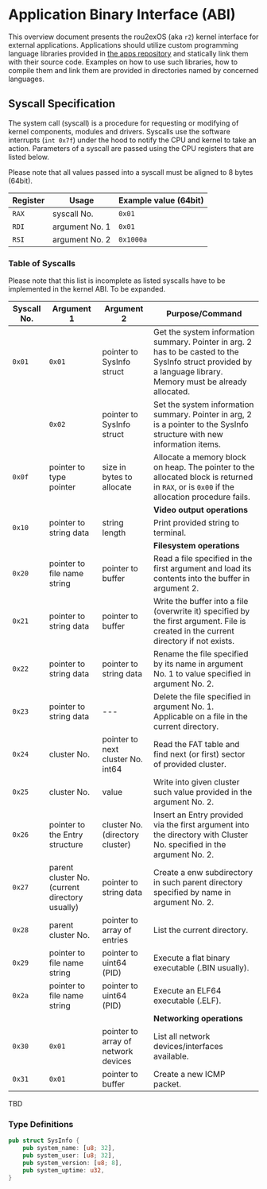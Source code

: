 # Application Binary Interface (ABI)

This overview document presents the rou2exOS (aka `r2`) kernel interface for external applications. Applications should utilize custom programming language libraries provided in [the apps repository](https://github.com/krustowski/rou2exOS-apps) and statically link them with their source code. Examples on how to use such libraries, how to compile them and link them are provided in directories named by concerned languages.

## Syscall Specification

The system call (syscall) is a procedure for requesting or modifying of kernel components, modules and drivers. Syscalls use the software interrupts (`int 0x7f`) under the hood to notify the CPU and kernel to take an action. Parameters of a syscall are passed using the CPU registers that are listed below.

Please note that all values passed into a syscall must be aligned to 8 bytes (64bit).

| Register | Usage          | Example value (64bit) |
|----------|----------------|-----------------------|
| `RAX`    | syscall No.    | `0x01` |
| `RDI`    | argument No. 1 | `0x01` |
| `RSI`    | argument No. 2 | `0x1000a` |

### Table of Syscalls

Please note that this list is incomplete as listed syscalls have to be implemented in the kernel ABI. To be expanded.

| Syscall No. | Argument 1 | Argument 2 | Purpose/Command |
|-------------|------------|------------|---------|
|  `0x01`|  `0x01`|  pointer to SysInfo struct | Get the system information summary. Pointer in arg. 2 has to be casted to the SysInfo struct provided by a language library. Memory must be already allocated. |
|        |  `0x02`|  pointer to SysInfo struct | Set the system information summary. Pointer in arg, 2 is a pointer to the SysInfo structure with new information items. |
|  `0x0f`|  pointer to type pointer | size in bytes to allocate | Allocate a memory block on heap. The pointer to the allocated block is returned in `RAX`, or is `0x00` if the allocation procedure fails. |
|        |        |       | **Video output operations** |
|  `0x10`|  pointer to string data | string length | Print provided string to terminal. |
|        |        |       | **Filesystem operations** |
|  `0x20`|  pointer to file name string | pointer to buffer | Read a file specified in the first argument and load its contents into the buffer in argument 2. |
|  `0x21`|  pointer to string data | pointer to buffer | Write the buffer into a file (overwrite it) specified by the first argument. File is created in the current directory if not exists. |
|  `0x22`|  pointer to string data | pointer to string data | Rename the file specified by its name in argument No. 1 to value specified in argument No. 2. |
|  `0x23`|  pointer to string data | --- | Delete the file specified in argument No. 1. Applicable on a file in the current directory. |
|  `0x24`|  cluster No. | pointer to next cluster No. int64 |  Read the FAT table and find next (or first) sector of provided cluster. |
|  `0x25`|  cluster No. | value | Write into given cluster such value provided in the argument No. 2. |
|  `0x26`|  pointer to the Entry structure | cluster No. (directory cluster) | Insert an Entry provided via the first argument into the directory with Cluster No. specified in the argument No. 2. |
|  `0x27`|  parent cluster No. (current directory usually) | pointer to string data | Create a enw subdirectory in such parent directory specified by name in argument No. 2. |
|  `0x28`|  parent cluster No. | pointer to array of entries | List the current directory. |
|  `0x29`|  pointer to file name string | pointer to uint64 (PID) | Execute a flat binary executable (.BIN usually). |
|  `0x2a`|  pointer to file name string | pointer to uint64 (PID) | Execute an ELF64 executable (.ELF). |
|        |        |        | **Networking operations** |
|  `0x30`|  `0x01`|  pointer to array of network devices | List all network devices/interfaces available. |
|  `0x31`|  `0x01`|  pointer to buffer | Create a new ICMP packet.  |

TBD

### Type Definitions

```rust 
pub struct SysInfo {
    pub system_name: [u8; 32],
    pub system_user: [u8; 32],
    pub system_version: [u8; 8],
    pub system_uptime: u32,
}

